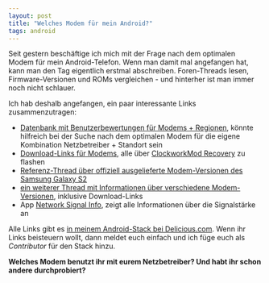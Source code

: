 ```yaml
---
layout: post
title: "Welches Modem für mein Android?"
tags: android
---
```


Seit gestern beschäftige ich mich mit der Frage nach dem optimalen Modem für mein Android-Telefon. Wenn man damit mal angefangen hat, kann man den Tag eigentlich erstmal abschreiben. Foren-Threads lesen, Firmware-Versionen und ROMs vergleichen - und hinterher ist man immer noch nicht schlauer.

Ich hab deshalb angefangen, ein paar interessante Links zusammenzutragen:

* [Datenbank mit Benutzerbewertungen für Modems + Regionen][1], könnte hilfreich bei der Suche nach dem optimalen Modem für die eigene Kombination Netzbetreiber + Standort sein
* [Download-Links für Modems][2], alle über [ClockworkMod Recovery][3] zu flashen
* [Referenz-Thread über offiziell ausgelieferte Modem-Versionen des Samsung Galaxy S2][4]
* [ein weiterer Thread mit Informationen über verschiedene Modem-Versionen][5], inklusive Download-Links
* App [Network Signal Info][6], zeigt alle Informationen über die Signalstärke an

Alle Links gibt es [in meinem Android-Stack bei Delicious.com][0]. Wenn ihr Links beisteuern wollt, dann meldet euch einfach und ich füge euch als *Contributor* für den Stack hinzu.

**Welches Modem benutzt ihr mit eurem Netzbetreiber? Und habt ihr schon andere durchprobiert?**

[0]: http://delicious.com/stacks/view/BPCzJ4
[1]: http://advins.de/modemdb/
[2]: http://obihoernchen.net/downloads/?dir=SGS2%20Modems
[3]: http://forum.xda-developers.com/wiki/ClockworkMod_Recovery
[4]: http://forum.xda-developers.com/showthread.php?t=1131950
[5]: http://forum.xda-developers.com/showthread.php?t=1277593
[6]: https://play.google.com/store/apps/details?id=de.android.telnet
